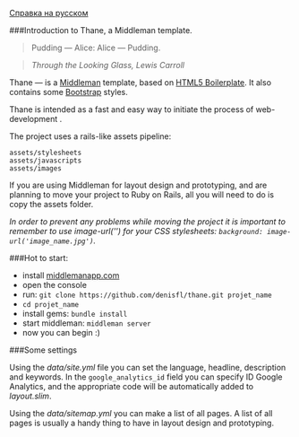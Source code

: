 [Справка на русском](https://github.com/denisfl/thane/wiki/%D0%A1%D0%BF%D1%80%D0%B0%D0%B2%D0%BA%D0%B0-%D0%BD%D0%B0-%D1%80%D1%83%D1%81%D1%81%D0%BA%D0%BE%D0%BC)

###Introduction to Thane, a Middleman template.

> Pudding — Alice: Alice — Pudding.

> *Through the Looking Glass, Lewis Carroll*

Thane — is a [Middleman](http://middlemanapp.com) template, based on [HTML5 Boilerplate](http://html5boilerplate.com). It also contains some [Bootstrap](htp://getbootstrap.com) styles.

Thane is intended as a fast and easy way to initiate the process of web-development . 

The project uses a rails-like assets pipeline:

    assets/stylesheets 
    assets/javascripts 
    assets/images

If you are using Middleman for layout design and prototyping, and are planning to move your project to Ruby on Rails, all you will need to do is copy the assets folder.

*In order to prevent any problems while moving the project it is important to remember to use image-url('') for your CSS stylesheets: 
`background: image-url('image_name.jpg')`.*

###Hot to start:

  - install [middlemanapp.com](http://middlemanapp.com)
  - open the console
  - run: `git clone https://github.com/denisfl/thane.git projet_name` 
  - `cd projet_name`
  - install gems: `bundle install`
  - start middleman: `middleman server`
  - now you can begin :)

###Some settings

Using the *data/site.yml* file you can set the language, headline, description and keywords. In the `google_analytics_id` field you can specify ID Google Analytics, and  the appropriate code will be automatically added to *layout.slim*.

Using the *data/sitemap.yml* you can make a list of all pages. A list of all pages is usually a handy thing to have in layout design and prototyping.
